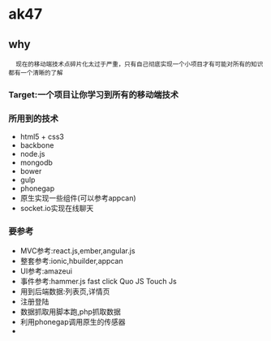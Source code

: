 # ak47
## why
```
  现在的移动端技术点碎片化太过于严重，只有自己彻底实现一个小项目才有可能对所有的知识都有一个清晰的了解
```
### Target:一个项目让你学习到所有的移动端技术
### 所用到的技术
- html5 + css3
- backbone
- node.js
- mongodb
- bower
- gulp
- phonegap
- 原生实现一些组件(可以参考appcan)
- socket.io实现在线聊天

### 要参考
- MVC参考:react.js,ember,angular.js
- 整套参考:ionic,hbuilder,appcan
- UI参考:amazeui
- 事件参考:hammer.js fast click Quo JS Touch Js
- 用到后端数据:列表页,详情页
- 注册登陆
- 数据抓取用脚本跑,php抓取数据
- 利用phonegap调用原生的传感器
- 




